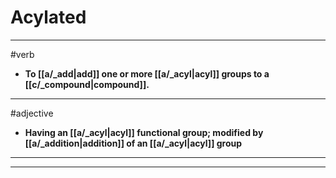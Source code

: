 # Acylated
---
#verb
- **To [[a/_add|add]] one or more [[a/_acyl|acyl]] groups to a [[c/_compound|compound]].**
---
#adjective
- **Having an [[a/_acyl|acyl]] functional group; modified by [[a/_addition|addition]] of an [[a/_acyl|acyl]] group**
---
---
